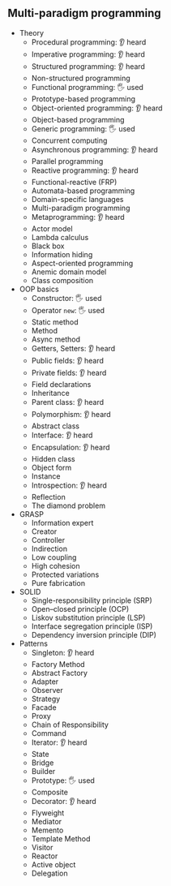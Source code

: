 ## Multi-paradigm programming

- Theory
  - Procedural programming: 👂 heard
  - Imperative programming: 👂 heard
  - Structured programming: 👂 heard
  - Non-structured programming
  - Functional programming: 🖐️ used
  - Prototype-based programming
  - Object-oriented programming: 👂 heard
  - Object-based programming
  - Generic programming: 🖐️ used
  - Concurrent computing
  - Asynchronous programming: 👂 heard
  - Parallel programming
  - Reactive programming: 👂 heard
  - Functional-reactive (FRP)
  - Automata-based programming
  - Domain-specific languages
  - Multi-paradigm programming
  - Metaprogramming: 👂 heard
  - Actor model
  - Lambda calculus
  - Black box
  - Information hiding
  - Aspect-oriented programming
  - Anemic domain model
  - Class composition
- OOP basics
  - Constructor: 🖐️ used
  - Operator `new`: 🖐️ used
  - Static method
  - Method
  - Async method
  - Getters, Setters: 👂 heard
  - Public fields: 👂 heard
  - Private fields: 👂 heard
  - Field declarations
  - Inheritance
  - Parent class: 👂 heard
  - Polymorphism: 👂 heard
  - Abstract class
  - Interface: 👂 heard
  - Encapsulation: 👂 heard
  - Hidden class
  - Object form
  - Instance
  - Introspection: 👂 heard
  - Reflection
  - The diamond problem
- GRASP
  - Information expert
  - Creator
  - Controller
  - Indirection
  - Low coupling
  - High cohesion
  - Protected variations
  - Pure fabrication
- SOLID
  - Single-responsibility principle (SRP)
  - Open–closed principle (OCP)
  - Liskov substitution principle (LSP)
  - Interface segregation principle (ISP)
  - Dependency inversion principle (DIP)
- Patterns
  - Singleton: 👂 heard
  - Factory Method
  - Abstract Factory
  - Adapter
  - Observer
  - Strategy
  - Facade
  - Proxy
  - Chain of Responsibility
  - Command
  - Iterator: 👂 heard
  - State
  - Bridge
  - Builder
  - Prototype: 🖐️ used
  - Composite
  - Decorator: 👂 heard
  - Flyweight
  - Mediator
  - Memento
  - Template Method
  - Visitor
  - Reactor
  - Active object
  - Delegation
